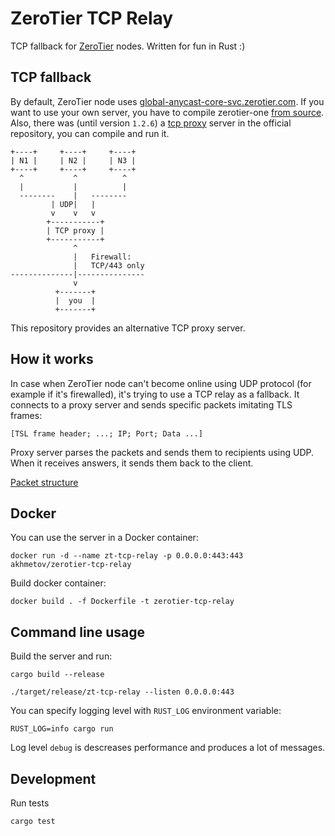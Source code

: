 # ZeroTier TCP Relay

TCP fallback for [ZeroTier](https://github.com/zerotier/ZeroTierOne) nodes.
Written for fun in Rust :)


## TCP fallback

By default, ZeroTier node uses [global-anycast-core-svc.zerotier.com](https://github.com/zerotier/ZeroTierOne/blob/e75a093a8cd004856788032a3eb977c98359e9a6/service/OneService.cpp#L148).
If you want to use your own server, you have to compile zerotier-one [from source](https://github.com/zerotier/ZeroTierOne#build-and-platform-notes).
Also, there was (until version `1.2.6`) a [tcp proxy](https://github.com/zerotier/ZeroTierOne/tree/1.2.4/tcp-proxy) server in the official repository, you can compile and run it.

```
+----+     +----+     +----+
| N1 |     | N2 |     | N3 |
+----+     +----+     +----+
  ^           ^          ^
  |           |          |
  --------    |   --------
         | UDP|   |
         v    v   v
        +-----------+
        | TCP proxy |
        +-----------+
              ^
              |   Firewall:
              |   TCP/443 only
--------------|---------------
              v
          +-------+
          |  you  |
          +-------+
```

This repository provides an alternative TCP proxy server.

## How it works

In case when ZeroTier node can't become online using UDP protocol (for example if it's firewalled), it's trying to use a TCP relay as a fallback.
It connects to a proxy server and sends specific packets imitating TLS frames:

```
[TSL frame header; ...; IP; Port; Data ...]
```

Proxy server parses the packets and sends them to recipients using UDP. When it receives answers, it sends them back to the client.

[Packet structure](src/packet.rs)

## Docker

You can use the server in a Docker container:

```shell
docker run -d --name zt-tcp-relay -p 0.0.0.0:443:443 akhmetov/zerotier-tcp-relay
```

Build docker container:

```
docker build . -f Dockerfile -t zerotier-tcp-relay
```

## Command line usage

Build the server and run:

```shell
cargo build --release

./target/release/zt-tcp-relay --listen 0.0.0.0:443
```

You can specify logging level with `RUST_LOG` environment variable:

```shell
RUST_LOG=info cargo run
```

Log level `debug` is descreases performance and produces a lot of messages.

## Development

Run tests

```shell
cargo test
```
